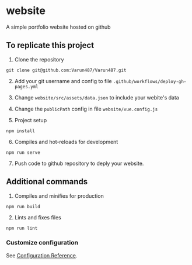 # website

A simple portfolio website hosted on github

## To replicate this project

1. Clone the repository
```
git clone git@github.com:Varun487/Varun487.git
```

2. Add your git username and config to file `.github/workflows/deploy-gh-pages.yml`

3. Change `website/src/assets/data.json` to include your webite's data

4. Change the `publicPath` config in file `website/vue.config.js`

5. Project setup
```
npm install
```

6. Compiles and hot-reloads for development
```
npm run serve
```

7. Push code to github repository to deply your website.


## Additional commands

1. Compiles and minifies for production
```
npm run build
```

2. Lints and fixes files
```
npm run lint
```

### Customize configuration
See [Configuration Reference](https://cli.vuejs.org/config/).
